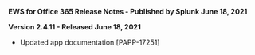 **EWS for Office 365 Release Notes - Published by Splunk June 18, 2021**


**Version 2.4.11 - Released June 18, 2021**

* Updated app documentation [PAPP-17251]
